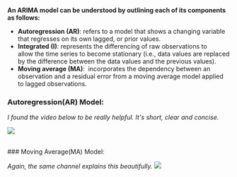 
**An ARIMA model can be understood by outlining each of its components as follows:**

- **Autoregression (AR)**: refers to a model that shows a changing variable that regresses on its own lagged, or prior values.
- **Integrated (I)**_:_ represents the differencing of raw observations to allow the time series to become stationary (i.e., data values are replaced by the difference between the data values and the previous values).
- **Moving average (MA)**:  incorporates the dependency between an observation and a residual error from a moving average model applied to lagged observations.


### Autoregression(AR) Model:

*I found the video below to be really helpful. It's short, clear and concise.*

![](https://www.youtube.com/watch?v=Mc6sBAUdDP4)

<br>
### Moving Average(MA) Model:

*Again, the same channel explains this beautifully.*
![](https://www.youtube.com/watch?v=zNLG8tsA_Go)
